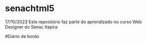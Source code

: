 # senachtml5

17/10/2023 Este repositório faz parte do aprendizado no curso Web Designer do Senac Itapira

#Diário de bordo
